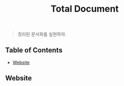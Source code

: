 <h1 align="center">
<br />
Total Document
<br />
<br />
</h1>

> 정리된 문서화를 실현하자.

## Table of Contents
 - [Website](#web)






 ## Website
